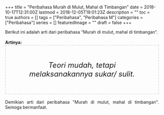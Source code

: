+++
title = "Peribahasa Murah di Mulut, Mahal di Timbangan"
date = 2018-10-17T12:31:00Z
lastmod = 2018-12-05T19:01:23Z
description = ""
toc = true
authors = []
tags = ["Peribahasa", "Peribahasa M"]
categories = ["Peribahasa"]
series = []
featuredImage = ""
draft = false
+++

<div dir="ltr" style="text-align: left;" trbidi="on"><div style="text-align: justify;">Berikut ini adalah arti dari peribahasa “Murah di mulut, mahal di timbangan”.</div><br /><div style="text-align: justify;"><b>Artinya:</b></div><div style="border: 2px dashed #ddd; font-size: 24px; height: auto; margin: 0 auto; padding: 50px; text-align: center; width: auto;"><i>Teori mudah, tetapi melaksanakannya sukar/ sulit.</i></div><div style="text-align: justify;"><br /></div><div style="text-align: justify;">Demikian arti dari peribahasa "Murah di mulut, mahal di timbangan". Semoga bermanfaat.</div></div>
